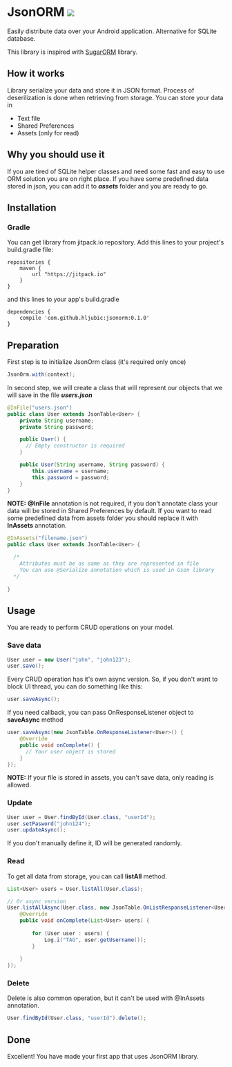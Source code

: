 # JsonORM [![](https://jitpack.io/v/hljubic/jsonorm_test.svg)](https://jitpack.io/#hljubic/jsonorm_test)

Easily distribute data over your Android application. Alternative for SQLite database.

This library is inspired with [SugarORM](https://github.com/chennaione/sugar) library.

## How it works
Library serialize your data and store it in JSON format. Process of deserilization is done when retrieving from storage. 
You can store your data in
* Text file
* Shared Preferences
* Assets (only for read)

## Why you should use it
If you are tired of SQLite helper classes and need some fast and easy to use ORM solution you are on right place. 
If you have some predefined data stored in json, you can add it to ***assets*** folder and you are ready to go.

## Installation

### Gradle
You can get library from jitpack.io repository. Add this lines to your project's build.gradle file:

```
repositories {
    maven {
        url "https://jitpack.io"
    }
}
```
and this lines to your app's build.gradle
```
dependencies {
    compile 'com.github.hljubic:jsonorm:0.1.0'
}
```

## Preparation
First step is to initialize JsonOrm class (it's required only once)

```java
JsonOrm.with(context);
```
In second step, we will create a class that will represent our objects that we will save in the file ***users.json***

```java
@InFile("users.json")
public class User extends JsonTable<User> {
    private String username;
    private String password;

    public User() {
      // Empty constructor is required
    }

    public User(String username, String password) {
        this.username = username;
        this.password = password;
    }
}
```
**NOTE:** **@InFile** annotation is not required, if you don't annotate class your data will be stored in Shared Preferences by default. 
If you want to read some predefined data from assets folder you should replace it with **InAssets** annotation.

```java
@InAssets("filename.json")
public class User extends JsonTable<User> {

  /*
    Attributes must be as same as they are represented in file
    You can use @Serialize annotation which is used in Gson library
  */
  
}
```

## Usage
You are ready to perform CRUD operations on your model.
### Save data

```java
User user = new User("john", "john123");
user.save();
```
Every CRUD operation has it's own async version. 
So, if you don't want to block UI thread, you can do something like this:

```java
user.saveAsync();
```
If you need callback, you can pass OnResponseListener object to **saveAsync** method
```java
user.saveAsync(new JsonTable.OnResponseListener<User>() {
    @Override
    public void onComplete() {
      // Your user object is stored
    }
});
```
**NOTE:** If your file is stored in assets, you can't save data, only reading is allowed.

### Update
```java
User user = User.findById(User.class, "userId");
user.setPasword("john124");
user.updateAsync();
```
If you don't manually define it, ID will be generated randomly.

### Read
To get all data from storage, you can call **listAll** method.
```java
List<User> users = User.listAll(User.class);

// Or async version
User.listAllAsync(User.class, new JsonTable.OnListResponseListener<User>() {
    @Override
    public void onComplete(List<User> users) {
    
        for (User user : users) {
            Log.i("TAG", user.getUsername());
        }
        
    }
});
```

### Delete
Delete is also common operation, but it can't be used with @InAssets annotation.
```java
User.findById(User.class, "userId").delete();
```
## Done
Excellent! You have made your first app that uses JsonORM library. 
